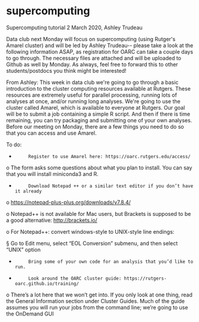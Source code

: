 # supercomputing
Supercomputing tutorial 2 March 2020, Ashley Trudeau

Data club next Monday will focus on supercomputing (using Rutger's Amarel cluster) and will be led by Ashley Trudeau-- please take a look at the following information ASAP, as registration for OARC can take a couple days to go through. The necessary files are attached and will be uploaded to Github as well by Monday. As always, feel free to forward this to other students/postdocs you think might be interested!

From Ashley: This week in data club we're going to go through a basic introduction to the cluster computing resources available at Rutgers. These resources are extremely useful for parallel processing, running lots of analyses at once, and/or running long analyses. We're going to use the cluster called Amarel, which is available to everyone at Rutgers. Our goal will be to submit a job containing a simple R script. And then if there is time remaining, you can try packaging and submitting one of your own analyses. Before our meeting on Monday, there are a few things you need to do so that you can access and use Amarel. 

To do: 

-          Register to use Amarel here: https://oarc.rutgers.edu/access/

o   The form asks some questions about what you plan to install. You can say that you will install miniconda3 and R.


-          Download Notepad ++ or a similar text editor if you don’t have it already

o   https://notepad-plus-plus.org/downloads/v7.8.4/

o   Notepad++ is not available for Mac users, but Brackets is supposed to be a good alternative: http://brackets.io/

o   For Notepad++: convert windows-style to UNIX-style line endings:

§  Go to Edit menu, select “EOL Conversion” submenu, and then select “UNIX” option


-          Bring some of your own code for an analysis that you’d like to run. 

-          Look around the OARC cluster guide: https://rutgers-oarc.github.io/training/

o   There’s a lot here that we won’t get into. If you only look at one thing, read the General Information section under Cluster Guides. Much of the guide assumes you will run your jobs from the command line; we’re going to use the OnDemand GUI
